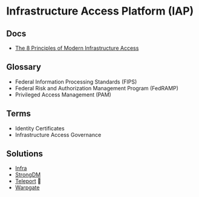 # Infrastructure Access Platform (IAP)

## Docs

- [The 8 Principles of Modern Infrastructure Access](https://okta.com/resources/whitepaper/the-8-principles-of-modern-infrastructure-access/)

## Glossary

- Federal Information Processing Standards (FIPS)
- Federal Risk and Authorization Management Program (FedRAMP)
- Privileged Access Management (PAM)

## Terms

- Identity Certificates
- Infrastructure Access Governance

## Solutions

- [Infra](/infra/README.md)
- [StrongDM](/strongdm.md)
- [Teleport](/teleport/README.md) 🌟
- [Warpgate](/warpgate.md)

<!--
HashiCorp Boundary
-->
